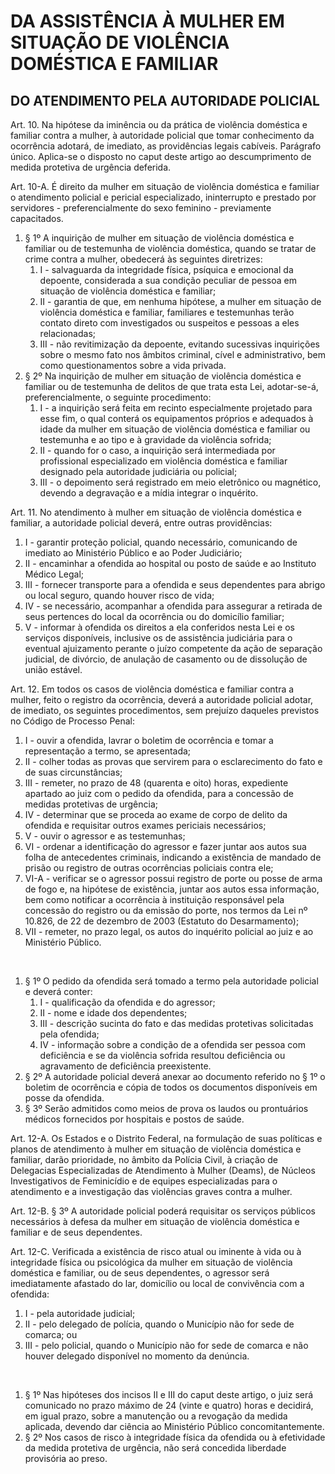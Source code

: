 # DA ASSISTÊNCIA À MULHER EM SITUAÇÃO DE VIOLÊNCIA DOMÉSTICA E FAMILIAR

## DO ATENDIMENTO PELA AUTORIDADE POLICIAL

Art. 10.  Na hipótese da iminência ou da prática de violência doméstica e familiar contra a mulher, à autoridade policial que tomar conhecimento da ocorrência adotará, de imediato, as providências legais cabíveis. 
Parágrafo único. Aplica-se o disposto no caput deste artigo ao descumprimento de medida protetiva de urgência deferida. 

Art. 10-A. É direito da mulher em situação de violência doméstica e familiar o atendimento policial e pericial especializado, ininterrupto e prestado por servidores - preferencialmente do sexo feminino - previamente capacitados. 
1. § 1º A inquirição de mulher em situação de violência doméstica e familiar ou de testemunha de violência doméstica, quando se tratar de crime contra a mulher, obedecerá às seguintes diretrizes: 
    1. I - salvaguarda da integridade física, psíquica e emocional da depoente, considerada a sua condição peculiar de pessoa em situação de violência doméstica e familiar; 
    2. II - garantia de que, em nenhuma hipótese, a mulher em situação de violência doméstica e familiar, familiares e testemunhas terão contato direto com investigados ou suspeitos e pessoas a eles relacionadas; 
    3. III - não revitimização da depoente, evitando sucessivas inquirições sobre o mesmo fato nos âmbitos criminal, cível e administrativo, bem como questionamentos sobre a vida privada. 
2. § 2º Na inquirição de mulher em situação de violência doméstica e familiar ou de testemunha de delitos de que trata esta Lei, adotar-se-á, preferencialmente, o seguinte procedimento: 
    1. I - a inquirição será feita em recinto especialmente projetado para esse fim, o qual conterá os equipamentos próprios e adequados à idade da mulher em situação de violência doméstica e familiar ou testemunha e ao tipo e à gravidade da violência sofrida; 
    2. II - quando for o caso, a inquirição será intermediada por profissional especializado em violência doméstica e familiar designado pela autoridade judiciária ou policial; 
    3. III - o depoimento será registrado em meio eletrônico ou magnético, devendo a degravação e a mídia integrar o inquérito.

Art. 11.  No atendimento à mulher em situação de violência doméstica e familiar, a autoridade policial deverá, entre outras providências: 
1. I - garantir proteção policial, quando necessário, comunicando de imediato ao Ministério Público e ao Poder Judiciário; 
2. II - encaminhar a ofendida ao hospital ou posto de saúde e ao Instituto Médico Legal; 
3. III - fornecer transporte para a ofendida e seus dependentes para abrigo ou local seguro, quando houver risco de vida; 
4. IV - se necessário, acompanhar a ofendida para assegurar a retirada de seus pertences do local da ocorrência ou do domicílio familiar; 
5. V - informar à ofendida os direitos a ela conferidos nesta Lei e os serviços disponíveis, inclusive os de assistência judiciária para o eventual ajuizamento perante o juízo competente da ação de separação judicial, de divórcio, de anulação de casamento ou de dissolução de união estável.

Art. 12.  Em todos os casos de violência doméstica e familiar contra a mulher, feito o registro da ocorrência, deverá a autoridade policial adotar, de imediato, os seguintes procedimentos, sem prejuízo daqueles previstos no Código de Processo Penal: 
1. I - ouvir a ofendida, lavrar o boletim de ocorrência e tomar a representação a termo, se apresentada;
2. II - colher todas as provas que servirem para o esclarecimento do fato e de suas circunstâncias; 
3. III - remeter, no prazo de 48 (quarenta e oito) horas, expediente apartado ao juiz com o pedido da ofendida, para a concessão de medidas protetivas de urgência; 
4. IV - determinar que se proceda ao exame de corpo de delito da ofendida e requisitar outros exames periciais necessários; 
5. V - ouvir o agressor e as testemunhas; 
6. VI - ordenar a identificação do agressor e fazer juntar aos autos sua folha de antecedentes criminais, indicando a existência de mandado de prisão ou registro de outras ocorrências policiais contra ele; 
7. VI-A - verificar se o agressor possui registro de porte ou posse de arma de fogo e, na hipótese de existência, juntar aos autos essa informação, bem como notificar a ocorrência à instituição responsável pela concessão do registro ou da emissão do porte, nos termos da Lei nº 10.826, de 22 de dezembro de 2003 (Estatuto do Desarmamento); 
8. VII - remeter, no prazo legal, os autos do inquérito policial ao juiz e ao Ministério Público.

<br>

1. § 1º O pedido da ofendida será tomado a termo pela autoridade policial e deverá conter: 
    1. I - qualificação da ofendida e do agressor; 
    2. II - nome e idade dos dependentes; 
    3. III - descrição sucinta do fato e das medidas protetivas solicitadas pela ofendida; 
    4. IV - informação sobre a condição de a ofendida ser pessoa com deficiência e se da violência sofrida resultou deficiência ou agravamento de deficiência preexistente. 
2. § 2º A autoridade policial deverá anexar ao documento referido no § 1º o boletim de ocorrência e cópia de todos os documentos disponíveis em posse da ofendida. 
3. § 3º Serão admitidos como meios de prova os laudos ou prontuários médicos fornecidos por hospitais e postos de saúde. 

Art. 12-A. Os Estados e o Distrito Federal, na formulação de suas políticas e planos de atendimento à mulher em situação de violência doméstica e familiar, darão prioridade, no âmbito da Polícia Civil, à criação de Delegacias Especializadas de Atendimento à Mulher (Deams), de Núcleos Investigativos de Feminicídio e de equipes especializadas para o atendimento e a investigação das violências graves contra a mulher. 

Art. 12-B.
§ 3º A autoridade policial poderá requisitar os serviços públicos necessários à defesa da mulher em situação de violência doméstica e familiar e de seus dependentes. 

Art. 12-C. Verificada a existência de risco atual ou iminente à vida ou à integridade física ou psicológica da mulher em situação de violência doméstica e familiar, ou de seus dependentes, o agressor será imediatamente afastado do lar, domicílio ou local de convivência com a ofendida:
1. I - pela autoridade judicial; 
2. II - pelo delegado de polícia, quando o Município não for sede de comarca; ou 
3. III - pelo policial, quando o Município não for sede de comarca e não houver delegado disponível no momento da denúncia.

<br>

1. § 1º Nas hipóteses dos incisos II e III do caput deste artigo, o juiz será comunicado no prazo máximo de 24 (vinte e quatro) horas e decidirá, em igual prazo, sobre a manutenção ou a revogação da medida aplicada, devendo dar ciência ao Ministério Público concomitantemente.
2. § 2º Nos casos de risco à integridade física da ofendida ou à efetividade da medida protetiva de urgência, não será concedida liberdade provisória ao preso. 